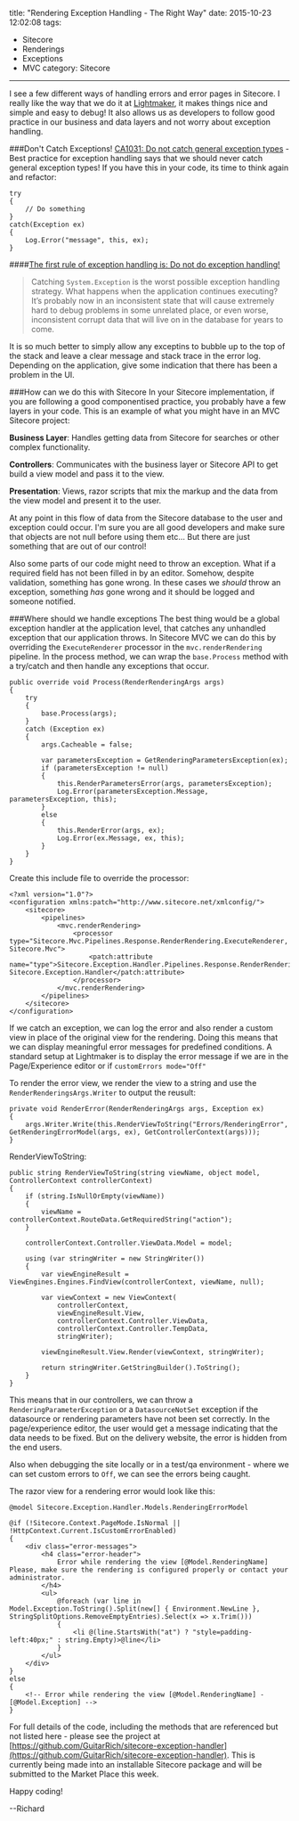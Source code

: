 title: "Rendering Exception Handling - The Right Way"
date: 2015-10-23 12:02:08
tags:
- Sitecore
- Renderings
- Exceptions
- MVC
category: Sitecore
---

I see a few different ways of handling errors and error pages in Sitecore. I really like the way that we do it at [Lightmaker](http://www.lightmaker.com), it makes things nice and simple and easy to debug! It also allows us as developers to follow good practice in our business and data layers and not worry about exception handling.

###Don't Catch Exceptions!
[CA1031: Do not catch general exception types](https://msdn.microsoft.com/en-us/library/ms182137.aspx) - Best practice for exception handling says that we should never catch general exception types! If you have this in your code, its time to think again and refactor:

```
try
{
	// Do something 
}
catch(Exception ex)
{
	Log.Error("message", this, ex);
}
```

####[The first rule of exception handling is: Do not do exception handling!](http://mikehadlow.blogspot.com/2009/08/first-rule-of-exception-handling-do-not.html)

> Catching `System.Exception` is the worst possible exception handling strategy. What happens when the application continues executing? It’s probably now in an inconsistent state that will cause extremely hard to debug problems in some unrelated place, or even worse, inconsistent corrupt data that will live on in the database for years to come.

It is so much better to simply allow any exceptins to bubble up to the top of the stack and leave a clear message and stack trace in the error log. Depending on the application, give some indication that there has been a problem in the UI.

###How can we do this with Sitecore
In your Sitecore implementation, if you are following a good componentised practice, you probably have a few layers in your code. This is an example of what you might have in an MVC Sitecore project:

**Business Layer**: Handles getting data from Sitecore for searches or other complex functionality.

**Controllers**: Communicates with the business layer or Sitecore API to get build a view model and pass it to the view.

**Presentation**: Views, razor scripts that mix the markup and the data from the view model and present it to the user.

At any point in this flow of data from the Sitecore database to the user and exception could occur. I'm sure you are all good developers and make sure that objects are not null before using them etc... But there are just something that are out of our control!

Also some parts of our code might need to throw an exception. What if a required field has not been filled in by an editor. Somehow, despite validation, something has gone wrong. In these cases we *should* throw an exception, something *has* gone wrong and it should be logged and someone notified.

###Where should we handle exceptions
The best thing would be a global exception handler at the application level, that catches any unhandled exception that our application throws. In Sitecore MVC we can do this by overriding the `ExecuteRenderer` processor in the `mvc.renderRendering` pipeline. In the process method, we can wrap the `base.Process` method with a try/catch and then handle any exceptions that occur.

```
public override void Process(RenderRenderingArgs args)
{
	try
	{
		base.Process(args);
	}
	catch (Exception ex)
	{
		args.Cacheable = false;

		var parametersException = GetRenderingParametersException(ex);
		if (parametersException != null)
		{
			this.RenderParametersError(args, parametersException);
			Log.Error(parametersException.Message, parametersException, this);
		}
		else
		{
			this.RenderError(args, ex);
			Log.Error(ex.Message, ex, this);
		}
	}
}
```

Create this include file to override the processor:

```
<?xml version="1.0"?>
<configuration xmlns:patch="http://www.sitecore.net/xmlconfig/">
	<sitecore>
		<pipelines>
			<mvc.renderRendering>
				<processor type="Sitecore.Mvc.Pipelines.Response.RenderRendering.ExecuteRenderer, Sitecore.Mvc">
					<patch:attribute name="type">Sitecore.Exception.Handler.Pipelines.Response.RenderRendering.RenderRendering.ExecuteRenderer, Sitecore.Exception.Handler</patch:attribute>
				</processor>
			</mvc.renderRendering>
		</pipelines>
	</sitecore>
</configuration>
```

If we catch an exception, we can log the error and also render a custom view in place of the original view for the rendering. Doing this means that we can display meaningful error messages for predefined conditions. A standard setup at Lightmaker is to display the error message if we are in the Page/Experience editor or if `customErrors mode="Off"`

To render the error view, we render the view to a string and use the `RenderRenderingsArgs.Writer` to output the reusult:

```
private void RenderError(RenderRenderingArgs args, Exception ex)
{
	args.Writer.Write(this.RenderViewToString("Errors/RenderingError", GetRenderingErrorModel(args, ex), GetControllerContext(args)));
}
```

RenderViewToString:
```
public string RenderViewToString(string viewName, object model, ControllerContext controllerContext)
{
	if (string.IsNullOrEmpty(viewName))
	{
		viewName = controllerContext.RouteData.GetRequiredString("action");
	}

	controllerContext.Controller.ViewData.Model = model;

	using (var stringWriter = new StringWriter())
	{
		var viewEngineResult = ViewEngines.Engines.FindView(controllerContext, viewName, null);

		var viewContext = new ViewContext(
			controllerContext,
			viewEngineResult.View,
			controllerContext.Controller.ViewData,
			controllerContext.Controller.TempData,
			stringWriter);

		viewEngineResult.View.Render(viewContext, stringWriter);

		return stringWriter.GetStringBuilder().ToString();
	}
}
```


This means that in our controllers, we can throw a `RenderingParameterException` or a `DatasourceNotSet` exception if the datasource or rendering parameters have not been set correctly. In the page/experience editor, the user would get a message indicating that the data needs to be fixed. But on the delivery website, the error is hidden from the end users.

Also when debugging the site locally or in a test/qa environment - where we can set custom errors to `Off`, we can see the errors being caught.

The razor view for a rendering error would look like this:

```
@model Sitecore.Exception.Handler.Models.RenderingErrorModel
         
@if (!Sitecore.Context.PageMode.IsNormal || !HttpContext.Current.IsCustomErrorEnabled)
{
	<div class="error-messages">
		<h4 class="error-header">
			Error while rendering the view [@Model.RenderingName] Please, make sure the rendering is configured properly or contact your administrator.
		</h4>
		<ul>
			@foreach (var line in Model.Exception.ToString().Split(new[] { Environment.NewLine }, StringSplitOptions.RemoveEmptyEntries).Select(x => x.Trim()))
			{
				<li @(line.StartsWith("at") ? "style=padding-left:40px;" : string.Empty)>@line</li>
			}
		</ul>
	</div>
}
else
{
	<!-- Error while rendering the view [@Model.RenderingName] - [@Model.Exception] -->
}
```

For full details of the code, including the methods that are referenced but not listed here - please see the project at [https://github.com/GuitarRich/sitecore-exception-handler](https://github.com/GuitarRich/sitecore-exception-handler). This is currently being made into an installable Sitecore package and will be submitted to the Market Place this week.

Happy coding!

--Richard